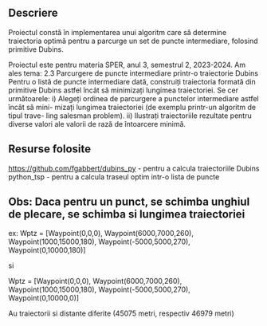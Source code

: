 ## Descriere
Proiectul constă în implementarea unui algoritm care să determine traiectoria optimă pentru a parcurge un set de puncte intermediare, folosind primitive Dubins.

Proiectul este pentru materia SPER, anul 3, semestrul 2, 2023-2024.
Am ales tema:
    2.3 Parcurgere de puncte intermediare printr-o traiectorie Dubins
    Pentru o listă de puncte intermediare dată, construiți traiectoria formată din
primitive Dubins astfel încât să minimizați lungimea traiectoriei.
    Se cer următoarele:
    i) Alegeți ordinea de parcurgere a punctelor intermediare astfel încât să mini-
mizați lungimea traiectoriei (de exemplu printr-un algoritm de tipul trave-
ling salesman problem).
    ii) Ilustrați traiectoriile rezultate pentru diverse valori ale valorii de rază de
întoarcere minimă.

## Resurse folosite
https://github.com/fgabbert/dubins_py - pentru a calcula traiectoriile Dubins
python_tsp - pentru a calcula traseul optim intr-o lista de puncte


## Obs: Daca pentru un punct, se schimba unghiul de plecare, se schimba si lungimea traiectoriei
ex:
Wptz = [Waypoint(0,0,0), 
    Waypoint(6000,7000,260), 
    Waypoint(1000,15000,180), 
    Waypoint(-5000,5000,270), 
    Waypoint(0,10000,180)]

si

Wptz = [Waypoint(0,0,0), 
        Waypoint(6000,7000,260), 
        Waypoint(1000,15000,180), 
        Waypoint(-5000,5000,270), 
        Waypoint(0,10000,0)]
    
Au traiectorii si distante diferite (45075 metri, respectiv 46979 metri)
